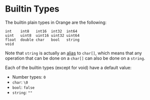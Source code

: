 # Builtin Types

The builtin plain types in Orange are the following:

```
int    int8   int16  int32  int64
uint   uint8  uint16 uint32 uint64
float  double char   bool   string
void
```

Note that `string` is actually an [alias](aliases.md) to `char[]`, which means that any operation that can be done on a `char[]` can also be done on a `string`.

Each of the builtin types (except for void) have a default value:

- Number types: `0`
- `char`: `\0`
- `bool`: `false`
- `string`: `""`
